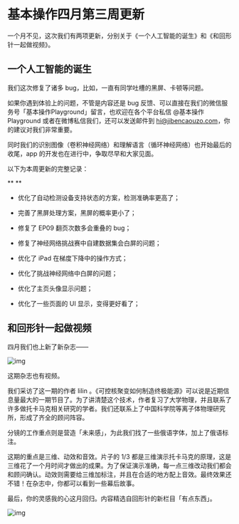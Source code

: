 # 基本操作四月第三周更新

一个月不见，这次我们有两项更新，分别关于《一个人工智能的诞生》和《和回形针一起做视频》。



## 一个人工智能的诞生



我们这次修复了诸多 bug，比如，一直有同学吐槽的黑屏、卡顿等问题。



如果你遇到体验上的问题，不管是内容还是 bug 反馈、可以直接在我们的微信服务号「基本操作Playground」留言，也欢迎在各个平台私信 @基本操作Playground 或者在微博私信我们，还可以发送邮件到 hi@jibencaouzo.com，你的建议对我们非常重要。



同时我们的识别图像（卷积神经网络）和理解语言（循环神经网络）也开始最后的收尾，app 的开发也在进行中，争取尽早和大家见面。



以下为本周更新的完整记录：

**
**

- 优化了自动检测设备支持状态的方案，检测准确率更高了；
- 完善了黑屏处理方案，黑屏的概率更小了；

- 修复了 EP09 翻页次数多会重叠的 bug；

- 修复了神经网络挑战赛中自建数据集会白屏的问题；

- 优化了 iPad 在梯度下降中的操作方式；

- 优化了挑战神经网络中白屏的问题；

- 优化了主页头像显示问题；

- 优化了一些页面的 UI 显示，变得更好看了；




## 和回形针一起做视频



四月我们也上新了新杂志——



![img](https://mmbiz.qpic.cn/mmbiz_png/OqGIko5qXadOic68c3w0ETGB1bzsW1O51NEMW4axHiaiaticg5Ryze5wXt7WSQyibEBVzAjDxMYriasgp1tXicwYLwZRw/640?wx_fmt=png)



这期杂志也有视频。



我们采访了这一期的作者 lilin 。《可控核聚变如何制造终极能源》可以说是近期信息量最大的一期节目了。为了讲清楚这个技术，作者复习了大学物理，并且联系了许多做托卡马克相关研究的学者。我们还联系上了中国科学院等离子体物理研究所，形成了齐全的顾问阵容。



分镜的工作重点则是营造「未来感」，为此我们找了一些俄语字体，加上了俄语标注。



这期的重点是三维、动效和音效。片子的 1/3 都是三维演示托卡马克的原理，这是三维花了一个月时间才做出的成果。为了保证演示准确，每一点三维改动我们都会和顾问确认。动效则需要给三维加标注，并且在合适的地方配上音效。最终效果还不错！在杂志中，你都可以看到一些幕后故事。



最后，你的灵感我的心这月回归。内容精选自回形针的新栏目「有点东西」。



![img](https://i.loli.net/2021/10/03/UxhTufj6sKJ98yv.gif)